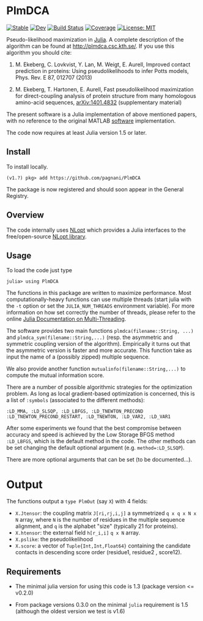 PlmDCA
======
[![Stable](https://img.shields.io/badge/docs-stable-blue.svg)](https://pagnani.github.io/PlmDCA.jl/stable)
[![Dev](https://img.shields.io/badge/docs-dev-blue.svg)](https://pagnani.github.io/PlmDCA.jl/dev)
[![Build Status](https://github.com/pagnani/PlmDCA/workflows/CI/badge.svg)](https://github.com/pagnani/PlmDCA/actions) 
[![Coverage](https://codecov.io/gh/pagnani/PlmDCA/branch/master/graph/badge.svg)](https://codecov.io/gh/pagnani/PlmDCA)
[![License: MIT](https://img.shields.io/badge/License-MIT-yellow.svg)](https://opensource.org/licenses/MIT)

Pseudo-likelihood maximization in [Julia](http://julialang.org). A
complete description of the algorithm can be found at
http://plmdca.csc.kth.se/. If you use this algorithm you should cite:

1. M. Ekeberg, C. Lovkvist, Y. Lan, M. Weigt, E. Aurell, Improved
   contact prediction in proteins: Using pseudolikelihoods to infer Potts
   models, Phys. Rev. E 87, 012707 (2013)

2. M. Ekeberg, T. Hartonen, E. Aurell, Fast pseudolikelihood
   maximization for direct-coupling analysis of protein structure from
   many homologous amino-acid sequences,
   [arXiv:1401.4832](http://arxiv.org/abs/1401.4832) (supplementary
   material)

The present software is a Julia implementation of above mentioned
papers, with no reference to the original MATLAB
[software](http://plmdca.csc.kth.se) implementation.

The code now requires at least Julia version 1.5 or later.

Install
-------

To install locally.
```
(v1.?) pkg> add https://github.com/pagnani/PlmDCA
```
The package is now registered and should soon appear in the General Registry. 

Overview
--------

The code internally uses [NLopt](https://github.com/JuliaOpt/NLopt.jl) which
provides a Julia interfaces to the free/open-source [NLopt
library](http://ab-initio.mit.edu/wiki/index.php/NLopt). 


Usage
-----
To load the code just type
```
julia> using PlmDCA
```

The functions in this package are written to maximize performance. Most
computationally-heavy functions can use multiple threads (start julia with 
the `-t` option or set the `JULIA_NUM_THREADS` environment variable). 
For more information on how set correctly the number of threads, please
refer to the online [Julia Documentation on Multi-Threading](https://docs.julialang.org/en/v1/manual/multi-threading/).

The software provides two main functions `plmdca(filename::String,
...)` and `plmdca_sym(filename::String,...)` (resp. the asymmetric and
symmetric coupling version of the algorithm). Empirically it turns out
that the asymmetric version is faster and more accurate. This function
take as input the name of a (possibly zipped) multiple sequence.

We also provide another function `mutualinfo(filename::String,...)` to
compute the mutual information score. 

There are a number of possible algorithmic strategies for the
optimization problem. As long as local gradient-based optimization is
concerned, this is a list of `:symbols` (associated to the different
methods): 
```
:LD_MMA, :LD_SLSQP, :LD_LBFGS, :LD_TNEWTON_PRECOND
:LD_TNEWTON_PRECOND_RESTART, :LD_TNEWTON, :LD_VAR2, :LD_VAR1
```

After some experiments we found that the best compromise between
accuracy and speed is achieved by the Low Storage BFGS method
`:LD_LBFGS`, which is the default method in the code. The other
methods can be set changing the default optional argument
(e.g. `method=:LD_SLSQP`).

There are more optional arguments that can be set (to be documented...).

Output
======
The functions output a `type PlmOut` (say `X`) with 4 fields:

*  `X.Jtensor`: the coupling matrix `J[ri,rj,i,j]` a symmetrized
`q x q x N x N` array, where `N` is the number of residues in the
multiple sequence alignment, and `q` is the alphabet "size" (typically
21 for proteins).
*  `X.htensor`: the external field `h[r_i,i]` `q x N` array.
*  `X.pslike`: the pseudolikelihood
*  `X.score`:  a  vector of `Tuple{Int,Int,Float64}` containing the candidate contacts in descending score order (residue1, residue2 , score12).

Requirements
---

* The minimal julia version for using this code is 1.3 (package version <= v0.2.0)

* From package versions 0.3.0 on the minimal `julia` requirement is 1.5 (although
  the oldest version we test is v1.6)

